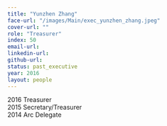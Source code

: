 ```yaml
---
title: "Yunzhen Zhang"
face-url: "/images/Main/exec_yunzhen_zhang.jpeg"
cover-url: ""
role: "Treasurer"
index: 50
email-url:
linkedin-url:
github-url:
status: past_executive
year: 2016
layout: people
---
```

2016 Treasurer
<br>2015 Secretary/Treasurer
<br>2014 Arc Delegate



